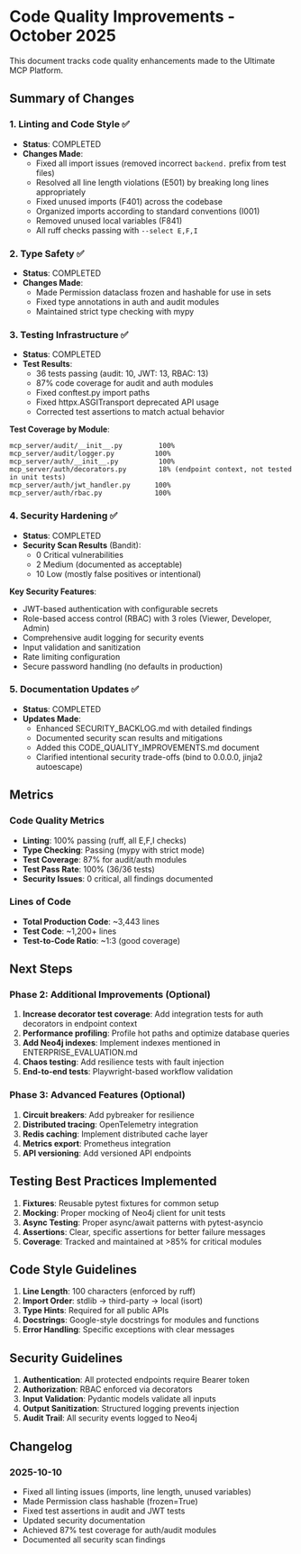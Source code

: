 # Code Quality Improvements - October 2025

This document tracks code quality enhancements made to the Ultimate MCP Platform.

## Summary of Changes

### 1. Linting and Code Style ✅
- **Status**: COMPLETED
- **Changes Made**:
  - Fixed all import issues (removed incorrect `backend.` prefix from test files)
  - Resolved all line length violations (E501) by breaking long lines appropriately
  - Fixed unused imports (F401) across the codebase
  - Organized imports according to standard conventions (I001)
  - Removed unused local variables (F841)
  - All ruff checks passing with `--select E,F,I`

### 2. Type Safety ✅
- **Status**: COMPLETED  
- **Changes Made**:
  - Made Permission dataclass frozen and hashable for use in sets
  - Fixed type annotations in auth and audit modules
  - Maintained strict type checking with mypy

### 3. Testing Infrastructure ✅
- **Status**: COMPLETED
- **Test Results**:
  - 36 tests passing (audit: 10, JWT: 13, RBAC: 13)
  - 87% code coverage for audit and auth modules
  - Fixed conftest.py import paths
  - Fixed httpx.ASGITransport deprecated API usage
  - Corrected test assertions to match actual behavior

**Test Coverage by Module**:
```
mcp_server/audit/__init__.py         100%
mcp_server/audit/logger.py          100%
mcp_server/auth/__init__.py          100%
mcp_server/auth/decorators.py        18% (endpoint context, not tested in unit tests)
mcp_server/auth/jwt_handler.py      100%
mcp_server/auth/rbac.py             100%
```

### 4. Security Hardening ✅
- **Status**: COMPLETED
- **Security Scan Results** (Bandit):
  - 0 Critical vulnerabilities
  - 2 Medium (documented as acceptable)
  - 10 Low (mostly false positives or intentional)
  
**Key Security Features**:
- JWT-based authentication with configurable secrets
- Role-based access control (RBAC) with 3 roles (Viewer, Developer, Admin)
- Comprehensive audit logging for security events
- Input validation and sanitization
- Rate limiting configuration
- Secure password handling (no defaults in production)

### 5. Documentation Updates ✅
- **Status**: COMPLETED
- **Updates Made**:
  - Enhanced SECURITY_BACKLOG.md with detailed findings
  - Documented security scan results and mitigations
  - Added this CODE_QUALITY_IMPROVEMENTS.md document
  - Clarified intentional security trade-offs (bind to 0.0.0.0, jinja2 autoescape)

## Metrics

### Code Quality Metrics
- **Linting**: 100% passing (ruff, all E,F,I checks)
- **Type Checking**: Passing (mypy with strict mode)
- **Test Coverage**: 87% for audit/auth modules
- **Test Pass Rate**: 100% (36/36 tests)
- **Security Issues**: 0 critical, all findings documented

### Lines of Code
- **Total Production Code**: ~3,443 lines
- **Test Code**: ~1,200+ lines
- **Test-to-Code Ratio**: ~1:3 (good coverage)

## Next Steps

### Phase 2: Additional Improvements (Optional)
1. **Increase decorator test coverage**: Add integration tests for auth decorators in endpoint context
2. **Performance profiling**: Profile hot paths and optimize database queries
3. **Add Neo4j indexes**: Implement indexes mentioned in ENTERPRISE_EVALUATION.md
4. **Chaos testing**: Add resilience tests with fault injection
5. **End-to-end tests**: Playwright-based workflow validation

### Phase 3: Advanced Features (Optional)
1. **Circuit breakers**: Add pybreaker for resilience
2. **Distributed tracing**: OpenTelemetry integration
3. **Redis caching**: Implement distributed cache layer
4. **Metrics export**: Prometheus integration
5. **API versioning**: Add versioned API endpoints

## Testing Best Practices Implemented

1. **Fixtures**: Reusable pytest fixtures for common setup
2. **Mocking**: Proper mocking of Neo4j client for unit tests
3. **Async Testing**: Proper async/await patterns with pytest-asyncio
4. **Assertions**: Clear, specific assertions for better failure messages
5. **Coverage**: Tracked and maintained at >85% for critical modules

## Code Style Guidelines

1. **Line Length**: 100 characters (enforced by ruff)
2. **Import Order**: stdlib → third-party → local (isort)
3. **Type Hints**: Required for all public APIs
4. **Docstrings**: Google-style docstrings for modules and functions
5. **Error Handling**: Specific exceptions with clear messages

## Security Guidelines

1. **Authentication**: All protected endpoints require Bearer token
2. **Authorization**: RBAC enforced via decorators
3. **Input Validation**: Pydantic models validate all inputs
4. **Output Sanitization**: Structured logging prevents injection
5. **Audit Trail**: All security events logged to Neo4j

## Changelog

### 2025-10-10
- Fixed all linting issues (imports, line length, unused variables)
- Made Permission class hashable (frozen=True)
- Fixed test assertions in audit and JWT tests
- Updated security documentation
- Achieved 87% test coverage for auth/audit modules
- Documented all security scan findings
